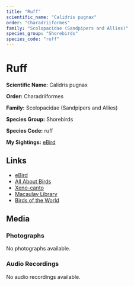 ```yaml
---
title: "Ruff"
scientific_name: "Calidris pugnax"
order: "Charadriiformes"
family: "Scolopacidae (Sandpipers and Allies)"
species_group: "Shorebirds"
species_code: "ruff"
---
```


# Ruff

**Scientific Name:** Calidris pugnax

**Order:** Charadriiformes

**Family:** Scolopacidae (Sandpipers and Allies)

**Species Group:** Shorebirds

**Species Code:** ruff

**My Sightings:** [eBird](https://ebird.org/lifelist?r=world&time=life&spp=ruff)

## Links
* [eBird](https://ebird.org/species/ruff) 
* [All About Birds](https://www.allaboutbirds.org/guide/ruff) 
* [Xeno-canto](https://www.xeno-canto.org/species/ruff) 
* [Macaulay Library](https://search.macaulaylibrary.org/catalog?taxonCode=ruff&sort=rating_rank_desc)
* [Birds of the World](https://birdsoftheworld.org/bow/species/ruff)

## Media
### Photographs
No photographs available.

### Audio Recordings
No audio recordings available.
